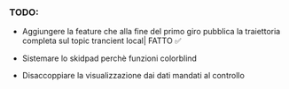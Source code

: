 ### TODO:

- Aggiungere la feature che alla fine del primo giro pubblica la traiettoria completa sul topic trancient local| FATTO ✅

- Sistemare lo skidpad perchè funzioni colorblind

- Disaccoppiare la visualizzazione dai dati mandati al controllo